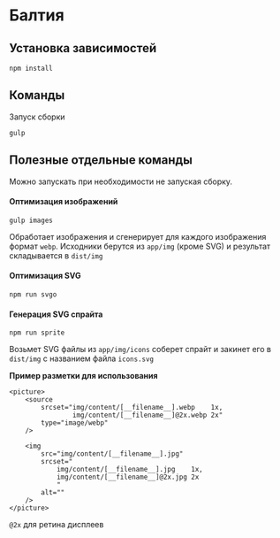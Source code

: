# Балтия

## Установка зависимостей

```
npm install
```

## Команды

Запуск сборки

```
gulp
```

## Полезные отдельные команды

Можно запускать при необходимости не запуская сборку.

#### Оптимизация изображений

```
gulp images
```

Обработает изображения и сгенерирует для каждого изображения формат `webp`.
Исходники берутся из `app/img` (кроме SVG) и результат складывается в `dist/img`

#### Оптимизация SVG

```
npm run svgo
```

#### Генерация SVG спрайта

```
npm run sprite
```

Возьмет SVG файлы из `app/img/icons` соберет спрайт и закинет его в `dist/img` с названием файла `icons.svg`

**Пример разметки для использования**

```
<picture>
    <source
        srcset="img/content/[__filename__].webp    1x,
                img/content/[__filename__]@2x.webp 2x"
        type="image/webp"
    />

    <img
        src="img/content/[__filename__].jpg"
        srcset="
            img/content/[__filename__].jpg    1x,
            img/content/[__filename__]@2x.jpg 2x
            "
        alt=""
    />
</picture>
```

`@2x` для ретина дисплеев
